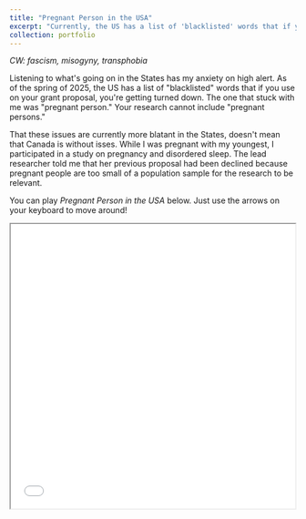 ```yaml
---
title: "Pregnant Person in the USA"
excerpt: "Currently, the US has a list of 'blacklisted' words that if you use on your grant proposal, you're getting turned down. The one that stuck with me was 'pregnant person.' Your research cannot include 'pregnant persons.' <br/><img src='../images/PP_USA.png' max-width='50%' />"
collection: portfolio
---
```

*CW: fascism, misogyny, transphobia*

Listening to what's going on in the States has my anxiety on high alert. As of the spring of 2025, the US has a list of "blacklisted" words that if you use on your grant proposal, you're getting turned down. The one that stuck with me was "pregnant person." Your research cannot include "pregnant persons."

That these issues are currently more blatant in the States, doesn't mean that Canada is without isses. While I was pregnant with my youngest, I participated in a study on pregnancy and disordered sleep. The lead researcher told me that her previous proposal had been declined because pregnant people are too small of a population sample for the research to be relevant.

You can play *Pregnant Person in the USA* below. Just use the arrows on your keyboard to move around!

<iframe src="../pregnant_person_in_the_usa.html" title="Pregnant Person in the USA" height="500px" width="500px"></iframe>